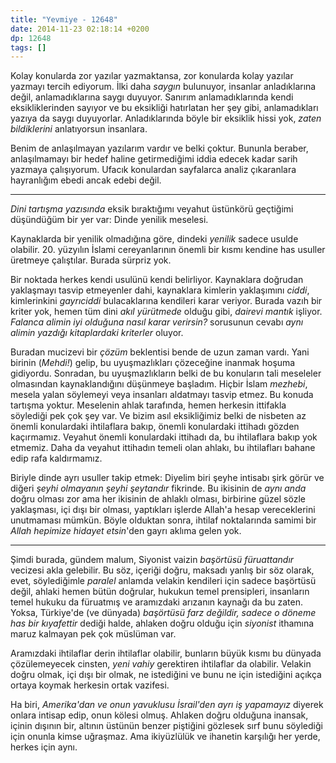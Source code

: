 ```yaml
---
title: "Yevmiye - 12648"
date: 2014-11-23 02:18:14 +0200
dp: 12648
tags: []
---
```


Kolay konularda zor yazılar yazmaktansa, zor konularda kolay yazılar
yazmayı tercih ediyorum. İlki daha *saygın* bulunuyor, insanlar
anladıklarına değil, anlamadıklarına saygı duyuyor. Sanırım
anlamadıklarında kendi eksikliklerinden sayıyor ve bu eksikliği
hatırlatan her şey gibi, anlamadıkları yazıya da saygı duyuyorlar.
Anladıklarında böyle bir eksiklik hissi yok, *zaten bildiklerini*
anlatıyorsun insanlara.

Benim de anlaşılmayan yazılarım vardır ve belki çoktur. Bununla beraber,
anlaşılmamayı bir hedef haline getirmediğimi iddia edecek kadar sarih
yazmaya çalışıyorum. Ufacık konulardan sayfalarca analiz çıkaranlara
hayranlığım ebedi ancak edebi değil.

--------------

*Dini tartışma yazısında* eksik bıraktığımı veyahut üstünkörü geçtiğimi
düşündüğüm bir yer var: Dinde yenilik meselesi.

Kaynaklarda bir yenilik olmadığına göre, dindeki *yenilik* sadece usulde
olabilir. 20. yüzyılın İslami cereyanlarının önemli bir kısmı kendine
has usuller üretmeye çalıştılar. Burada sürpriz yok.

Bir noktada herkes kendi usulünü kendi belirliyor. Kaynaklara doğrudan
yaklaşmayı tasvip etmeyenler dahi, kaynaklara kimlerin yaklaşımını
*ciddi*, kimlerinkini *gayrıciddi* bulacaklarına kendileri karar
veriyor. Burada vazıh bir kriter yok, hemen tüm dini *akıl yürütmede*
olduğu gibi, *dairevi mantık* işliyor. *Falanca alimin iyi olduğuna
nasıl karar verirsin?* sorusunun cevabı *aynı alimin yazdığı
kitaplardaki kriterler* oluyor.

Buradan mucizevi bir *çözüm* beklentisi bende de uzun zaman vardı. Yani
birinin (*Mehdi!*) gelip, bu uyuşmazlıkları çözeceğine inanmak hoşuma
gidiyordu. Sonradan, bu uyuşmazlıkların belki de bu konuların tali
meseleler olmasından kaynaklandığını düşünmeye başladım. Hiçbir İslam
*mezhebi*, mesela yalan söylemeyi veya insanları aldatmayı tasvip etmez.
Bu konuda tartışma yoktur. Meselenin ahlak tarafında, hemen herkesin
ittifakla söylediği pek çok şey var. Ve bizim asıl eksikliğimiz belki de
nisbeten az önemli konulardaki ihtilaflara bakıp, önemli konulardaki
ittihadı gözden kaçırmamız. Veyahut önemli konulardaki ittihadı da, bu
ihtilaflara bakıp yok etmemiz. Daha da veyahut ittihadın temeli olan
ahlakı, bu ihtilafları bahane edip rafa kaldırmamız.

Biriyle dinde ayrı usuller takip etmek: Diyelim biri şeyhe intisabı şirk
görür ve diğeri *şeyhi olmayanın şeyhi şeytandır* fikrinde. Bu ikisinin
de *aynı anda* doğru olması zor ama her ikisinin de ahlaklı olması,
birbirine güzel sözle yaklaşması, içi dışı bir olması, yaptıkları
işlerde Allah'a hesap vereceklerini unutmaması mümkün. Böyle olduktan
sonra, ihtilaf noktalarında samimi bir *Allah hepimize hidayet
etsin*'den gayrı aklıma gelen yok.

--------------

Şimdi burada, gündem malum, Siyonist vaizin *başörtüsü füruattandır*
vecizesi akla gelebilir. Bu söz, içeriği doğru, maksadı yanlış bir söz
olarak, evet, söylediğimle *paralel* anlamda velakin kendileri için
sadece başörtüsü değil, ahlaki hemen bütün doğrular, hukukun temel
prensipleri, insanların temel hukuku da füruatmış ve aramızdaki arızanın
kaynağı da bu zaten. Yoksa, Türkiye'de (ve dünyada) *başörtüsü farz
değildir, sadece o döneme has bir kıyafettir* dediği halde, ahlaken
doğru olduğu için *siyonist* ithamına maruz kalmayan pek çok müslüman
var.

Aramızdaki ihtilaflar derin ihtilaflar olabilir, bunların büyük kısmı bu
dünyada çözülemeyecek cinsten, *yeni vahiy* gerektiren ihtilaflar da
olabilir. Velakin doğru olmak, içi dışı bir olmak, ne istediğini ve bunu
ne için istediğini açıkça ortaya koymak herkesin ortak vazifesi.

Ha biri, *Amerika'dan ve onun yavuklusu İsrail'den ayrı iş yapamayız*
diyerek onlara intisap edip, onun kölesi olmuş. Ahlaken doğru olduğuna
inansak, içinin dışının bir, altının üstünün benzer piştiğini gözlesek
sırf bunu söylediği için onunla kimse uğraşmaz. Ama ikiyüzlülük ve
ihanetin karşılığı her yerde, herkes için aynı.

